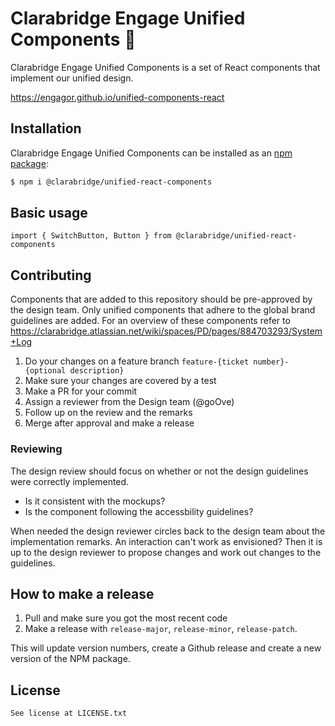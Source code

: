 # Clarabridge Engage Unified Components :construction:

Clarabridge Engage Unified Components is a set of React components that implement our unified design.

https://engagor.github.io/unified-components-react

## Installation

Clarabridge Engage Unified Components can be installed as an [npm package](https://www.npmjs.com/package/@clarabridge/unified-react-components):

```bash
$ npm i @clarabridge/unified-react-components
```

## Basic usage

`import { SwitchButton, Button } from @clarabridge/unified-react-components`

## Contributing

Components that are added to this repository should be pre-approved by the design team. Only unified components that adhere to the global brand guidelines are added.
For an overview of these components refer to 
https://clarabridge.atlassian.net/wiki/spaces/PD/pages/884703293/System+Log

1. Do your changes on a feature branch `feature-{ticket number}-{optional description}`
2. Make sure your changes are covered by a test
3. Make a PR for your commit
4. Assign a reviewer from the Design team (@goOve)
5. Follow up on the review and the remarks
6. Merge after approval and make a release

### Reviewing

The design review should focus on whether or not the design guidelines were correctly implemented.
- Is it consistent with the mockups? 
- Is the component following the accessbility guidelines?  

When needed the design reviewer circles back to the design team about the implementation remarks. An interaction can't work as envisioned? Then it is up to the design reviewer to propose changes and work out changes to the guidelines.

## How to make a release

1. Pull and make sure you got the most recent code
2. Make a release with `release-major`, `release-minor`, `release-patch`.

This will update version numbers, create a Github release and create a new version of the NPM package.

## License
````
See license at LICENSE.txt
